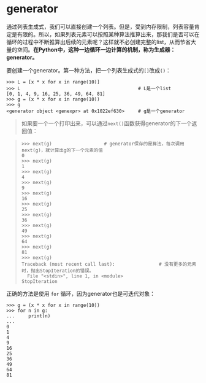 

# generator

通过列表生成式，我们可以直接创建一个列表。但是，受到内存限制，列表容量肯定是有限的。所以，如果列表元素可以按照某种算法推算出来，那我们是否可以在循环的过程中不断推算出后续的元素呢？这样就不必创建完整的list，从而节省大量的空间。**在Python中，这种一边循环一边计算的机制，称为生成器：generator。**

要创建一个generator。第一种方法，把一个列表生成式的`[]`改成`()`：

```
>>> L = [x * x for x in range(10)]				
>>> L											# L是一个list
[0, 1, 4, 9, 16, 25, 36, 49, 64, 81]
>>> g = (x * x for x in range(10))
>>> g
<generator object <genexpr> at 0x1022ef630>		# g是一个generator
```

> 如果要一个一个打印出来，可以通过`next()`函数获得generator的下一个返回值：

> ```
> >>> next(g)					# generator保存的是算法，每次调用next(g)，就计算出g的下一个元素的值
> 0
> >>> next(g)
> 1
> >>> next(g)
> 4
> >>> next(g)
> 9
> >>> next(g)
> 16
> >>> next(g)
> 25
> >>> next(g)
> 36
> >>> next(g)
> 49
> >>> next(g)
> 64
> >>> next(g)
> 81
> >>> next(g)
> Traceback (most recent call last):				# 没有更多的元素时，抛出StopIteration的错误。
>   File "<stdin>", line 1, in <module>
> StopIteration
> ```

正确的方法是使用 `for` 循环，因为generator也是可迭代对象：

```
>>> g = (x * x for x in range(10))
>>> for n in g:
...     print(n)
... 
0
1
4
9
16
25
36
49
64
81
```

